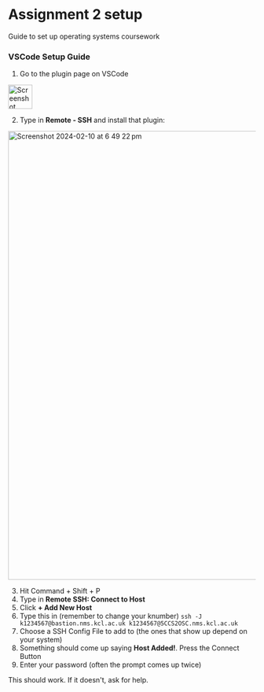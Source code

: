 # Assignment 2 setup
Guide to set up operating systems coursework


### VSCode Setup Guide 

1. Go to the plugin page on VSCode

<img width="49" alt="Screenshot 2024-02-10 at 6 41 08 pm" src="https://github.com/RubenSystems/OSCWeek5/assets/37454706/13af76b3-a340-4d62-8505-a2ef14a564e3">

2. Type in **Remote - SSH** and install that plugin:

<img width="912" alt="Screenshot 2024-02-10 at 6 49 22 pm" src="https://github.com/RubenSystems/OSCWeek5/assets/37454706/04d09927-a799-4e3b-accd-2971e2843f60">

3. Hit Command + Shift + P
4. Type in **Remote SSH: Connect to Host**
5. Click **+ Add New Host**
6. Type this in (remember to change your knumber) `ssh -J k1234567@bastion.nms.kcl.ac.uk k1234567@5CCS2OSC.nms.kcl.ac.uk`
7. Choose a SSH Config File to add to (the ones that show up depend on your system)
8. Something should come up saying **Host Added!**. Press the Connect Button
9. Enter your password (often the prompt comes up twice)

This should work. If it doesn't, ask for help. 


